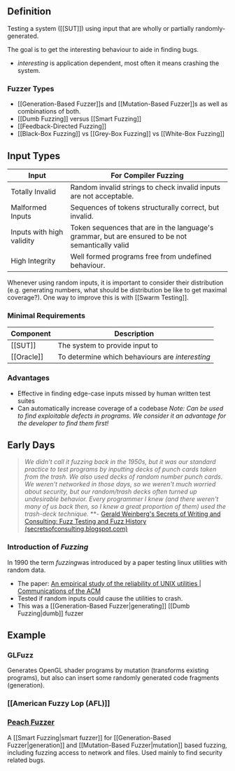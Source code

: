 ## Definition
Testing a system ([[SUT]]) using input that are wholly or partially randomly-generated.

The goal is to get the interesting behaviour to aide in finding bugs.
- *interesting* is application dependent, most often it means crashing the system.
### Fuzzer Types
- [[Generation-Based Fuzzer]]s and [[Mutation-Based Fuzzer]]s as well as combinations of both.
- [[Dumb Fuzzing]] versus [[Smart Fuzzing]]
- [[Feedback-Directed Fuzzing]]
- [[Black-Box Fuzzing]] vs [[Grey-Box Fuzzing]] vs [[White-Box Fuzzing]]
## Input Types
| Input | For Compiler Fuzzing |
| ---- | ---- |
| Totally Invalid | Random invalid strings to check invalid inputs are not acceptable. |
| Malformed Inputs | Sequences of tokens structurally correct, but invalid. |
| Inputs with high validity | Token sequences that are in the language's grammar, but are ensured to be not semantically valid |
| High Integrity | Well formed programs free from undefined behaviour. |
Whenever using random inputs, it is important to consider their distribution (e.g. generating numbers, what should be distribution be like to get maximal coverage?). One way to improve this is with [[Swarm Testing]].
### Minimal Requirements
| Component | Description |
| ---- | ---- |
| [[SUT]] | The system to provide input to |
| [[Oracle]] | To determine which behaviours are *interesting* |
### Advantages
- Effective in finding edge-case inputs missed by human written test suites
- Can automatically increase coverage of a codebase
*Note: Can be used to find exploitable defects in programs. We consider it an advantage for the developer to find them first!*
## Early Days
> *_We didn't call it fuzzing back in the 1950s, but it was our standard practice to test programs by inputting decks of punch cards taken from the trash. We also used decks of random number punch cards. We weren't networked in those days, so we weren't much worried about security, but our random/trash decks often turned up undesirable behavior. Every programmer I knew (and there weren't many of us back then, so I knew a great proportion of them) used the trash-deck technique._*
>  **- [Gerald Weinberg's Secrets of Writing and Consulting: Fuzz Testing and Fuzz History (secretsofconsulting.blogspot.com)](http://secretsofconsulting.blogspot.com/2017/02/fuzz-testing-and-fuzz-history.html)

### Introduction of *Fuzzing*
In 1990 the term *fuzzing*was introduced by a paper testing linux utilities with random data.
- The paper: [An empirical study of the reliability of UNIX utilities | Communications of the ACM](https://dl.acm.org/doi/10.1145/96267.96279)
- Tested if random inputs could cause the utilities to crash.
- This was a [[Generation-Based Fuzzer|generating]] [[Dumb Fuzzing|dumb]] fuzzer
## Example
### GLFuzz
Generates OpenGL shader programs by mutation (transforms existing programs), but also can insert some  randomly generated code fragments (generation).
### [[American Fuzzy Lop (AFL)]]
### [Peach Fuzzer](https://peachtech.gitlab.io/peach-fuzzer-community/)
A [[Smart Fuzzing|smart fuzzer]] for [[Generation-Based Fuzzer|generation]] and [[Mutation-Based Fuzzer|mutation]] based fuzzing, including fuzzing access to network and files. Used mainly to find security related bugs.
